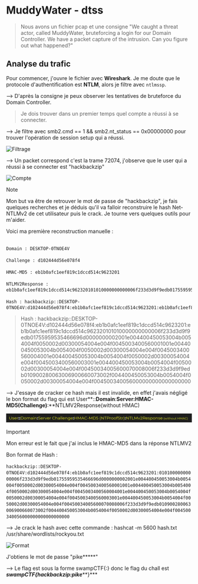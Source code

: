 # MuddyWater - dtss

> Nous avons un fichier pcap et une consigne "We caught a threat actor, called MuddyWater, bruteforcing a login for our Domain Controller. We have a packet capture of the intrusion. Can you figure out what happened?"

## Analyse du trafic 

Pour commencer, j'ouvre le fichier avec **Wireshark**. Je me doute que le protocole d'authentification est **NTLM**, alors je filtre avec `ntlmssp`.

--> D'après la consigne je peux observer les tentatives de bruteforce du Domain Controller.

> Je dois trouver dans un premier temps quel compte a réussi à se connecter.

--> Je filtre avec smb2.cmd == 1 && smb2.nt_status == 0x00000000 pour trouver l'opération de session setup qui a réussi.

![Filtrage](/data/filtre.png)

--> Un packet correspond c'est la trame 72074, j'observe que le user qui a réussi à se connecter est "hackbackzip"

![Compte](/data/account.png)

> [!NOTE]
> Mon but va être de retrouver le mot de passe de "hackbackzip", je fais quelques recherches et je déduis qu'il va falloir reconstruire le hash Net-NTLMv2 de cet utilisateur puis le crack. Je tourne vers quelques outils pour m'aider.

Voici ma première reconstruction manuelle :

```User : hackbackzip

Domain : DESKTOP-0TNOE4V

Challenge : d102444d56e078f4

HMAC-MD5 : eb1b0afc1eef819c1dccd514c9623201

NTLMV2Response : eb1b0afc1eef819c1dccd514c962320101010000000000006f233d3d9f9edb01755959535466696d0000000002001e004400450053004b0054004f0050002d00300054004e0045003400560001001e004400450053004b

Hash : hackbackzip::DESKTOP-0TNOE4V:d102444d56e078f4:eb1b0afc1eef819c1dccd514c9623201:eb1b0afc1eef819c1dccd514c962320101010000000000006f233d3d9f9edb01755959535466696d0000000002001e004400450053004b
```
> Hash : hackbackzip::DESKTOP-0TNOE4V:d102444d56e078f4:eb1b0afc1eef819c1dccd514c9623201:eb1b0afc1eef819c1dccd514c962320101010000000000006f233d3d9f9edb01755959535466696d0000000002001e004400450053004b0054004f0050002d00300054004e004f0045003400560001001e004400450053004b0054004f0050002d00300054004e004f0045003400560004001e004400450053004b0054004f0050002d00300054004e004f0045003400560003001e004400450053004b0054004f0050002d00300054004e004f00450034005600070008006f233d3d9f9edb010900280063006900660073002f004400450053004b0054004f0050002d00300054004e004f004500340056000000000000000000

--> J'essaye de cracker ce hash mais il est invalide, en effet j'avais négligé le bon format du flag qui est User**::**Domain**:**Server:HMAC-MD5(Challenge)**:**NTLMV2Response(without HMAC)

![Format](data/format.png)

> [!IMPORTANT]
> Mon erreur est le fait que j'ai inclus le HMAC-MD5 dans la réponse NTLMV2


Bon format de Hash :


```hackbackzip::DESKTOP-0TNOE4V:d102444d56e078f4:eb1b0afc1eef819c1dccd514c9623201:01010000000000006f233d3d9f9edb01755959535466696d0000000002001e004400450053004b0054004f0050002d00300054004e004f0045003400560001001e004400450053004b0054004f0050002d00300054004e004f0045003400560004001e004400450053004b0054004f0050002d00300054004e004f0045003400560003001e004400450053004b0054004f0050002d00300054004e004f00450034005600070008006f233d3d9f9edb010900280063006900660073002f004400450053004b0054004f0050002d00300054004e004f004500340056000000000000000000```

  

--> Je crack le hash avec cette commande : hashcat -m 5600 hash.txt /usr/share/wordlists/rockyou.txt

![Format](/data/hash.png)
  

J'obtiens le mot de passe "pike*****"


--> Le flag est sous la forme swampCTF{<username>:<password>} donc le flag du chall est ***swampCTF{hackbackzip:pike*****}*** 
